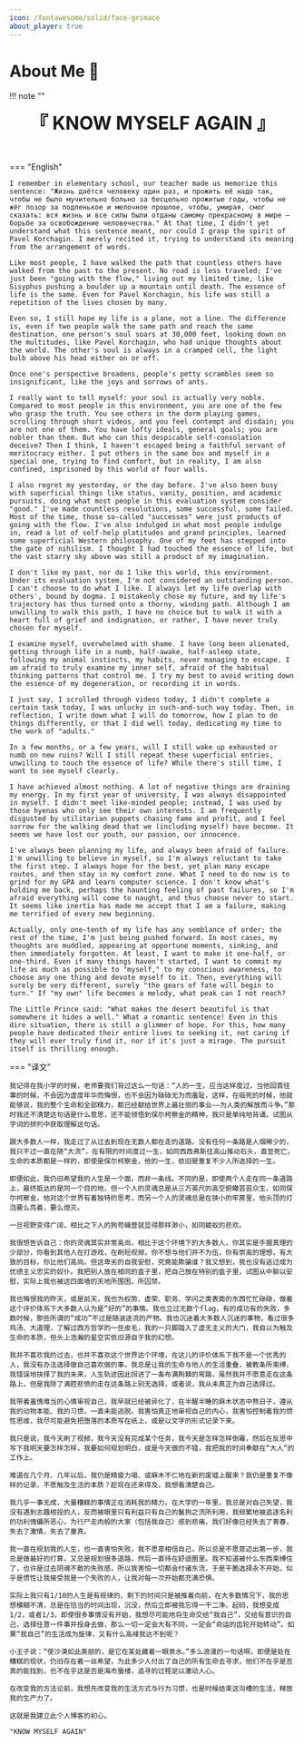 ```yaml
---
icon: /fontawesome/solid/face-grimace
about_player: true
---
```

# About Me 🤔

!!! note ""
    <div align="center" style="font-size:32px;font-weight:bold">
        『 KNOW MYSELF AGAIN 』
    </div>
    <br><br>

=== "English"

    I remember in elementary school, our teacher made us memorize this sentence: "Жизнь даётся человеку один раз, и прожить её надо так, чтобы не было мучительно больно за бесцельно прожитые годы, чтобы не жёг позор за подленькое и мелочное прошлое, чтобы, умирая, смог сказать: вся жизнь и все силы были отданы самому прекрасному в мире — борьбе за освобождение человечества." At that time, I didn't yet understand what this sentence meant, nor could I grasp the spirit of Pavel Korchagin. I merely recited it, trying to understand its meaning from the arrangement of words.

    Like most people, I have walked the path that countless others have walked from the past to the present. No road is less traveled; I've just been "going with the flow," living out my limited time, like Sisyphus pushing a boulder up a mountain until death. The essence of life is the same. Even for Pavel Korchagin, his life was still a repetition of the lives chosen by many.

    Even so, I still hope my life is a plane, not a line. The difference is, even if two people walk the same path and reach the same destination, one person's soul soars at 30,000 feet, looking down on the multitudes, like Pavel Korchagin, who had unique thoughts about the world. The other's soul is always in a cramped cell, the light bulb above his head either on or off.

    Once one's perspective broadens, people's petty scrambles seem so insignificant, like the joys and sorrows of ants.

    I really want to tell myself: your soul is actually very noble. Compared to most people in this environment, you are one of the few who grasp the truth. You see others in the dorm playing games, scrolling through short videos, and you feel contempt and disdain; you are not one of them. You have lofty ideals, general goals; you are nobler than them. But who can this despicable self-consolation deceive? Then I think, I haven't escaped being a faithful servant of meritocracy either. I put others in the same box and myself in a special one, trying to find comfort, but in reality, I am also confined, imprisoned by this world of four walls.

    I also regret my yesterday, or the day before. I've also been busy with superficial things like status, vanity, position, and academic pursuits, doing what most people in this evaluation system consider "good." I've made countless resolutions, some successful, some failed. Most of the time, those so-called "successes" were just products of going with the flow. I've also indulged in what most people indulge in, read a lot of self-help platitudes and grand principles, learned some superficial Western philosophy. One of my feet has stepped into the gate of nihilism. I thought I had touched the essence of life, but the vast starry sky above was still a product of my imagination.

    I don't like my past, nor do I like this world, this environment. Under its evaluation system, I'm not considered an outstanding person. I can't choose to do what I like. I always let my life overlap with others', bound by dogma. I mistakenly chose my future, and my life's trajectory has thus turned onto a thorny, winding path. Although I am unwilling to walk this path, I have no choice but to walk it with a heart full of grief and indignation, or rather, I have never truly chosen for myself.

    I examine myself, overwhelmed with shame. I have long been alienated, getting through life in a numb, half-awake, half-asleep state, following my animal instincts, my habits, never managing to escape. I am afraid to truly examine my inner self, afraid of the habitual thinking patterns that control me. I try my best to avoid writing down the essence of my degeneration, or recording it in words.

    I just say, I scrolled through videos today, I didn't complete a certain task today, I was unlucky in such-and-such way today. Then, in reflection, I write down what I will do tomorrow, how I plan to do things differently, or that I did well today, dedicating my time to the work of "adults."

    In a few months, or a few years, will I still wake up exhausted or numb on new ruins? Will I still repeat these superficial entries, unwilling to touch the essence of life? While there's still time, I want to see myself clearly.

    I have achieved almost nothing. A lot of negative things are draining my energy. In my first year of university, I was always disappointed in myself. I didn't meet like-minded people; instead, I was used by those hyenas who only see their own interests. I am frequently disgusted by utilitarian puppets chasing fame and profit, and I feel sorrow for the walking dead that we (including myself) have become. It seems we have lost our youth, our passion, our innocence.

    I've always been planning my life, and always been afraid of failure. I'm unwilling to believe in myself, so I'm always reluctant to take the first step. I always hope for the best, yet plan many escape routes, and then stay in my comfort zone. What I need to do now is to grind for my GPA and learn computer science. I don't know what's holding me back, perhaps the haunting feeling of past failures, so I'm afraid everything will come to naught, and thus choose never to start. It seems like inertia has made me accept that I am a failure, making me terrified of every new beginning.

    Actually, only one-tenth of my life has any semblance of order; the rest of the time, I'm just being pushed forward. In most cases, my thoughts are muddled, appearing at opportune moments, sinking, and then immediately forgotten. At least, I want to make it one-half, or one-third. Even if many things haven't started, I want to commit my life as much as possible to "myself," to my conscious awareness, to choose any one thing and devote myself to it. Then, everything will surely be very different, surely "the gears of fate will begin to turn." If "my own" life becomes a melody, what peak can I not reach?

    The Little Prince said: "What makes the desert beautiful is that somewhere it hides a well." What a romantic sentence! Even in this dire situation, there is still a glimmer of hope. For this, how many people have dedicated their entire lives to seeking it, not caring if they will ever truly find it, nor if it's just a mirage. The pursuit itself is thrilling enough.

=== "译文"

    我记得在我小学的时候，老师要我们背过这么一句话：“人的一生，应当这样度过，当他回首往事的时候，不会因为虚度年华而悔恨，也不会因为碌碌无为而羞耻，这样，在临死的时候，他就能够说，我的整个生命和全部精力，都已经献给世界上最壮丽的事业——为人类的解放而斗争。”那时我还不清楚这句话是什么意思，还不能领悟到保尔柯察金的精神，我只是单纯地背诵，试图从字词的排列中获取理解这句话。

    跟大多数人一样，我走过了从过去到现在无数人都在走的道路，没有任何一条路是人烟稀少的，我只不过一直在随“大流”，在有限的时间度过一生，如同西西弗斯往高山推动石头，直至死亡。生命的本质都是一样的，即使是保尔柯察金，他的一生，依旧是重复不少人所选择的一生。

    即便如此，我仍旧希望我的人生是一个面，而非一条线。不同的是，即使两个人走在同一条道路上，最终抵达的是同一个目的地，但一个人的灵魂总是从三万英尺的高空俯瞰芸芸众生，如同保尔柯察金，他对这个世界有着独特的思考，而另一个人的灵魂总是在狭小的牢房里，他头顶的灯泡要么亮着，要么熄灭。

    一旦视野变得广阔，相比之下人的狗苟蝇营就显得那样渺小，如同蝼蚁的悲欢。

    我很想告诉自己：你的灵魂其实非常高尚，相比于这个环境下的大多数人，你其实是手握真理的少部分，你看到其他人在打游戏，在刷短视频，你不想与他们并不为伍，你有崇高的理想，有大致的目标，你比他们高尚。但这卑劣的自我安慰，究竟能欺骗谁？我又想到，我也没有逃过成为优绩主义忠实的奴仆。我把别人放在相同的盒子里，把自己放在特别的盒子里，试图从中聊以安慰，实际上我也被这四面墙的天地所围困，所囚禁。

    我也悔恨我的昨天，或是前天，我也为权势、虚荣、职务、学问之类表面的东西忙忙碌碌，做着这个评价体系下大多数人认为是“好的”的事情。我也立过无数个flag，有的成功有的失败，多数时候，那些所谓的“成功”不过是随波逐流的产物。我也沉迷着大多数人沉迷的事物，看过很多鸡汤、大道理，了解过西方哲学的一些皮毛，我的一只脚踏入了虚无主义的大门，我自以为触及生命的本质，但头上浩瀚的星空实依旧源自于我的幻想。

    我并不喜欢我的过去，也并不喜欢这个世界这个环境，在这儿的评价体系下我不是一个优秀的人，我没有办法选择做自己喜欢做的事，我总是让我的生命与他人的生活重叠，被教条所束缚，我错误地抉择了我的未来，人生轨迹因此拐进了一条布满荆棘的弯路，虽然我并不愿意走在这条路上，但是我除了满腔悲愤的走在这条路上别无选择，或者说，我从未真正为自己选择过。

    我带着羞愧难当的心情审视自己，我早就已经被异化了，在半醒半睡的麻木状态中熬日子，遵从我的动物本能、我的习惯，一直未能逃脱。我害怕真正地审视自己的内心，我害怕控制着我的惯性思维，我尽可能避免把堕落的本质写在纸上，或是以文字的形式记录下来。

    我只是说，我今天刷了视频，我今天没有完成某个任务，我今天是怎样怎样倒霉，然后在反思中写下我明天要怎样怎样，我要如何规划明白，或是今天做的不错，我把我的时间奉献在“大人”的工作上。

    难道在几个月、几年以后，我仍是精疲力竭、或麻木不仁地在新的废墟上醒来？我仍是重复不像样的记录，不愿触及生活的本质？趁现在还来得及，我想看清楚自己。

    我几乎一事无成，大量糟糕的事情正在消耗我的精力。在大学的一年里，我总是对自己失望，我没有遇到志趣相投的人，反而被眼里只有利益只有自己的鬣狗之流所利用，我频繁地被追逐名利的功利傀儡所恶心，为行尸走肉般的大家（包括我自己）感到悲痛，我们好像已经失去了青春，失去了激情，失去了童真。

    我一直在规划我的人生，也一直害怕失败，我不愿意相信自己，所以总是不愿意迈出第一步，我总是做最好的打算，又总是规划很多退路，然后一直待在舒适圈里。我不知道被什么东西束缚住了，也许是过去阴魂不散的失败感，所以我害怕一切都会付诸东流，于是干脆选择永不开始，似乎是惯性让我接受我是一个失败的人，让我对每一次开始都充满恐惧。

    实际上我只有1/10的人生是有规律的，剩下的时间只是被推着向前，在大多数情况下，我的思想模糊不清，总是在恰当的时间出现，沉没，然后立即被我忘得一干二净。起码，我想变成1/2，或者1/3，即使很多事情没有开始，我想尽可能地将生命交给“我自己”，交给有意识的自己，选择任意一件事并投身去做，那么一切一定会大有不同，一定会“命运的齿轮开始转动”。如果“我自己”的生活成为旋律，又有什么高峰我达不到呢？

    小王子说：“使沙漠如此美丽的，是它在某处藏着一眼泉水。”多么浪漫的一句话啊，即便是处在糟糕的现状，仍旧存在着一丝希望，为此多少人付出了自己的所有生命去寻求，他们不在乎是否真的能找到，也不在乎这是否是海市蜃楼，追寻的过程足以激动人心。

    在改变我的方法论前，我想先改变我的生活方式与行为习惯，也是时候结束这沟槽的生活，释放我的生产力了。

    这就是我建立此个人博客的初心。

    "KNOW MYSELF AGAIN"